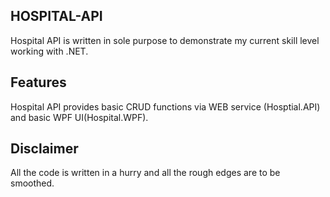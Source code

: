 ## HOSPITAL-API
Hospital API is written in sole purpose to demonstrate my current skill level working with .NET.

## Features
Hospital API provides basic CRUD functions via WEB service (Hosptial.API) and basic WPF UI(Hospital.WPF).

## Disclaimer
All the code is written in a hurry and all the rough edges are to be smoothed.
